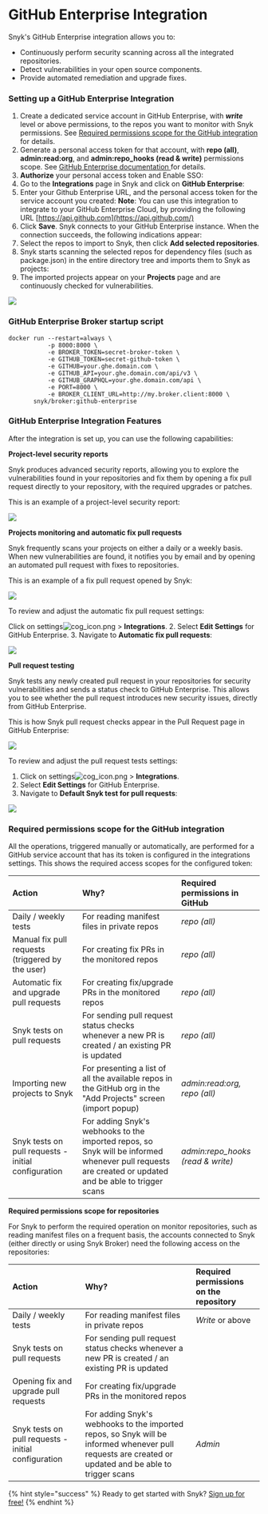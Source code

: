 # GitHub Enterprise Integration

Snyk's GitHub Enterprise integration allows you to:

* Continuously perform security scanning across all the integrated repositories.
* Detect vulnerabilities in your open source components.
* Provide automated remediation and upgrade fixes.

### Setting up a GitHub Enterprise Integration

1. Create a dedicated service account in GitHub Enterprise, with _**write**_ level or above permissions, to the repos you want to monitor with Snyk permissions. See [Required permissions scope for the GitHub integration](github-enterprise-integration/) for details.
2. Generate a personal access token for that account, with **repo \(all\)**, **admin:read:org**, and **admin:repo\_hooks \(read & write\)** permissions scope. See [GitHub Enterprise documentation ](https://docs.github.com/en/enterprise-server@2.22/github/authenticating-to-github/creating-a-personal-access-token)for details.
3. **Authorize** your personal access token and Enable SSO:
4. Go to the **Integrations** page in Snyk and click on **GitHub Enterprise**:
5. Enter your Github Enterprise URL, and the personal access token for the service account you created: **Note**: You can use this integration to integrate to your GitHub Enterprise Cloud, by providing the following URL [https://api.github.com](https://api.github.com/)
6. Click **Save**. Snyk connects to your GitHub Enterprise instance. When the connection succeeds, the following indications appear:
7. Select the repos to import to Snyk, then click **Add selected repositories**. 
8. Snyk starts scanning the selected repos for dependency files \(such as package.json\) in the entire directory tree and imports them to Snyk as projects:
9. The imported projects appear on your **Projects** page and are continuously checked for vulnerabilities.

![](../../.gitbook/assets/which_repos%20%283%29%20%285%29%20%289%29%20%287%29%20%2818%29%20%285%29.jpg/)

### GitHub Enterprise Broker startup script

```text
docker run --restart=always \
           -p 8000:8000 \
           -e BROKER_TOKEN=secret-broker-token \
           -e GITHUB_TOKEN=secret-github-token \
           -e GITHUB=your.ghe.domain.com \
           -e GITHUB_API=your.ghe.domain.com/api/v3 \
           -e GITHUB_GRAPHQL=your.ghe.domain.com/api \
           -e PORT=8000 \
           -e BROKER_CLIENT_URL=http://my.broker.client:8000 \
       snyk/broker:github-enterprise
```

### GitHub Enterprise Integration Features

After the integration is set up, you can use the following capabilities:

**Project-level security reports**

Snyk produces advanced security reports, allowing you to explore the vulnerabilities found in your repositories and fix them by opening a fix pull request directly to your repository, with the required upgrades or patches.

This is an example of a project-level security report:

![](../../.gitbook/assets/mceclip0-22-%20%282%29%20%285%29%20%286%29%20%281%29%20%281%29.png)

**Projects monitoring and automatic fix pull requests**

Snyk frequently scans your projects on either a daily or a weekly basis. When new vulnerabilities are found, it notifies you by email and by opening an automated pull request with fixes to repositories.

This is an example of a fix pull request opened by Snyk:

![](../../.gitbook/assets/uuid-6cfdaf0b-c349-468d-fe65-4f80bad110ea-en.png)

To review and adjust the automatic fix pull request settings:

Click on settings![cog\_icon.png](../../.gitbook/assets/cog_icon.png) &gt; **Integrations**. 2. Select **Edit Settings** for GitHub Enterprise. 3. Navigate to **Automatic fix pull requests**:

![](../../.gitbook/assets/mceclip4%20%281%29%20%282%29%20%286%29%20%287%29%20%283%29%20%2812%29.png)

**Pull request testing**

Snyk tests any newly created pull request in your repositories for security vulnerabilities and sends a status check to GitHub Enterprise. This allows you to see whether the pull request introduces new security issues, directly from GitHub Enterprise.

This is how Snyk pull request checks appear in the Pull Request page in GitHub Enterprise:

![](../../.gitbook/assets/uuid-87113833-be79-dbe2-8860-a3f224d654c4-en%20%282%29%20%282%29%20%286%29%20%285%29%20%285%29.png)

To review and adjust the pull request tests settings:

1. Click on settings![cog\_icon.png](../../.gitbook/assets/cog_icon.png) &gt; **Integrations**. 
2. Select **Edit Settings** for GitHub Enterprise. 
3. Navigate to **Default Snyk test for pull requests**:

![](../../.gitbook/assets/mceclip5%20%281%29.png)

### Required permissions scope for the GitHub integration

All the operations, triggered manually or automatically, are performed for a GitHub service account that has its token is configured in the integrations settings. This shows the required access scopes for the configured token:

| **Action** | **Why?** | **Required permissions in GitHub** |
| :--- | :--- | :--- |
| Daily / weekly tests | For reading manifest files in private repos | _repo \(all\)_ |
| Manual fix pull requests \(triggered by the user\) | For creating fix PRs in the monitored repos | _repo \(all\)_ |
| Automatic fix and upgrade pull requests | For creating fix/upgrade PRs in the monitored repos | _repo \(all\)_ |
| Snyk tests on pull requests | For sending pull request status checks whenever a new PR is created / an existing PR is updated | _repo \(all\)_ |
| Importing new projects to Snyk | For presenting a list of all the available repos in the GitHub org in the "Add Projects" screen \(import popup\) | _admin:read:org, repo \(all\)_ |
| Snyk tests on pull requests - initial configuration | For adding Snyk's webhooks to the imported repos, so Snyk will be informed whenever pull requests are created or updated and be able to trigger scans | _admin:repo\_hooks \(read & write\)_ |

**Required permissions scope for repositories**

For Snyk to perform the required operation on monitor repositories, such as reading manifest files on a frequent basis, the accounts connected to Snyk \(either directly or using Snyk Broker\) need the following access on the repositories:

| **Action** | **Why?** | **Required permissions on the repository** |
| :--- | :--- | :--- |
| Daily / weekly tests | For reading manifest files in private repos | _Write_ or above |
| Snyk tests on pull requests | For sending pull request status checks whenever a new PR is created / an existing PR is updated |  |
| Opening fix and upgrade pull requests | For creating fix/upgrade PRs in the monitored repos |  |
| Snyk tests on pull requests - initial configuration | For adding Snyk's webhooks to the imported repos, so Snyk will be informed whenever pull requests are created or updated and be able to trigger scans | _Admin_ |

{% hint style="success" %}
Ready to get started with Snyk? [Sign up for free!](https://snyk.io/login?cta=sign-up&loc=footer&page=support_docs_page)
{% endhint %}

